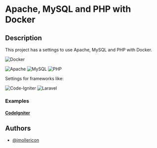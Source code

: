 # Apache, MySQL and PHP with Docker
## Description

This project has a settings to use Apache, MySQL and PHP with Docker.

![Docker](https://img.shields.io/badge/docker-%230db7ed.svg?style=for-the-badge&logo=docker&logoColor=white)


![Apache](https://img.shields.io/badge/apache-%23D42029.svg?style=for-the-badge&logo=apache&logoColor=white)
![MySQL](https://img.shields.io/badge/mysql-%2300f.svg?style=for-the-badge&logo=mysql&logoColor=white)
![PHP](https://img.shields.io/badge/php-%23777BB4.svg?style=for-the-badge&logo=php&logoColor=white)

Settings for frameworks like:

![Code-Igniter](https://img.shields.io/badge/CodeIgniter-%23EF4223.svg?style=for-the-badge&logo=codeIgniter&logoColor=white)
![Laravel](https://img.shields.io/badge/laravel-%23FF2D20.svg?style=for-the-badge&logo=laravel&logoColor=white)

### Examples
#### [CodeIgniter](https://github.com/jmollericon/php_docker/tree/codeigniter)

## Authors

- [@jmollericon](https://www.github.com/jmollericon)
